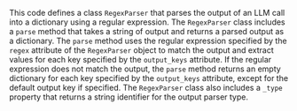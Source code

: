 This code defines a class `RegexParser` that parses the output of an LLM call into a dictionary using a regular expression. The `RegexParser` class includes a `parse` method that takes a string of output and returns a parsed output as a dictionary. The `parse` method uses the regular expression specified by the `regex` attribute of the `RegexParser` object to match the output and extract values for each key specified by the `output_keys` attribute. If the regular expression does not match the output, the `parse` method returns an empty dictionary for each key specified by the `output_keys` attribute, except for the default output key if specified. The `RegexParser` class also includes a `_type` property that returns a string identifier for the output parser type.


